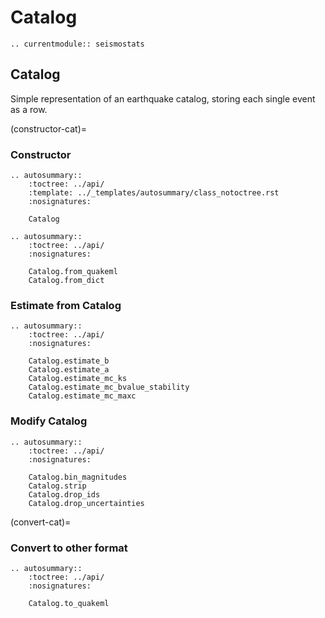 # Catalog


```{eval-rst}
.. currentmodule:: seismostats
```

## Catalog
Simple representation of an earthquake catalog, storing each single event as a row.

(constructor-cat)=
### Constructor

```{eval-rst}
.. autosummary::
    :toctree: ../api/
    :template: ../_templates/autosummary/class_notoctree.rst
    :nosignatures:

    Catalog
```
```{eval-rst}
.. autosummary::
    :toctree: ../api/
    :nosignatures:

    Catalog.from_quakeml
    Catalog.from_dict
```

### Estimate from Catalog

```{eval-rst}
.. autosummary::
    :toctree: ../api/
    :nosignatures:

    Catalog.estimate_b
    Catalog.estimate_a
    Catalog.estimate_mc_ks
    Catalog.estimate_mc_bvalue_stability
    Catalog.estimate_mc_maxc
```

### Modify Catalog

```{eval-rst}
.. autosummary::
    :toctree: ../api/
    :nosignatures:

    Catalog.bin_magnitudes
    Catalog.strip
    Catalog.drop_ids
    Catalog.drop_uncertainties
```


(convert-cat)=
### Convert to other format

```{eval-rst}
.. autosummary::
    :toctree: ../api/
    :nosignatures:

    Catalog.to_quakeml
```